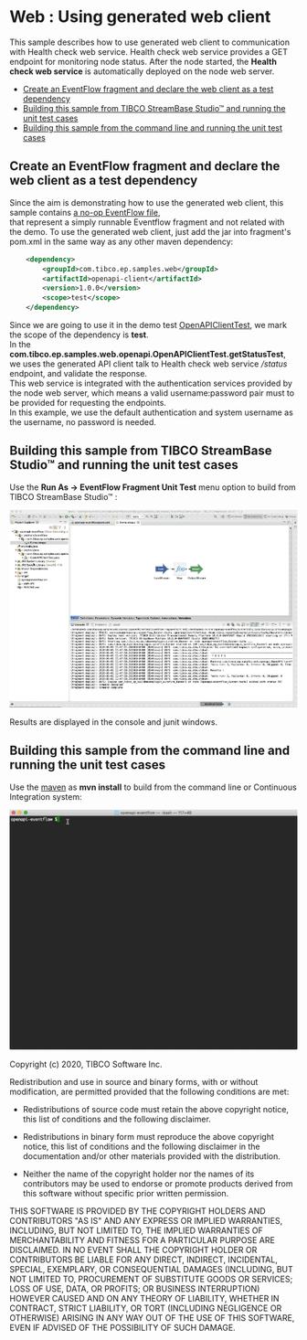 # Web : Using generated web client

This sample describes how to use generated web client to communication with Health check web service.
Health check web service provides a GET endpoint for monitoring node status.  After the node started, 
the **Health check web service** is automatically deployed on the node web server.  

* [Create an EventFlow fragment and declare the web client as a test dependency](#declare-the-client-as-a-dependency)
* [Building this sample from TIBCO StreamBase Studio&trade; and running the unit test cases](#building-this-sample-from-tibco-streambase-studio-trade-and-running-the-unit-test-cases)
* [Building this sample from the command line and running the unit test cases](#building-this-sample-from-the-command-line-and-running-the-unit-test-cases)

<a name="declare-the-client-as-a-dependency"></a>

## Create an EventFlow fragment and declare the web client as a test dependency
Since the aim is demonstrating how to use the generated web client, this sample contains [a no-op EventFlow file](../../main/eventflow/com/tibco/ep/samples/web/openapi/eventflow/Demo.sbapp),  
that represent a simply runnable Eventflow fragment and not related with the demo.  To use the generated web client, just add the jar into fragment's pom.xml in the same 
way as any other maven dependency:

```xml
    <dependency>
        <groupId>com.tibco.ep.samples.web</groupId>
        <artifactId>openapi-client</artifactId>
        <version>1.0.0</version>
        <scope>test</scope>
    </dependency>
``` 
Since we are going to use it in the demo test [OpenAPIClientTest](../../../src/test/java/com/tibco/ep/samples/web/openapi/OpenAPIClientTest.java),  we mark the scope of the dependency is **test**.  
In the **com.tibco.ep.samples.web.openapi.OpenAPIClientTest.getStatusTest**, we uses the generated API client talk to Health check web service */status* endpoint, and validate the response.  
This web service is integrated with the authentication services provided by the node web server, which means a valid username:password pair must to be provided for requesting the endpoints.  
In this example, we use the default authentication and system username as the username, no password is needed.


<a name="building-this-sample-from-tibco-streambase-studio-trade-and-running-the-unit-test-cases"></a>

## Building this sample from TIBCO StreamBase Studio&trade; and running the unit test cases

Use the **Run As -> EventFlow Fragment Unit Test** menu option to build from TIBCO StreamBase Studio&trade; :

![RunTestFromStudio](images/studio.gif)

Results are displayed in the console and junit windows.

<a name="building-this-sample-from-the-command-line-and-running-the-unit-test-cases"></a>


## Building this sample from the command line and running the unit test cases

Use the [maven](https://maven.apache.org) as **mvn install** to build from the command line or Continuous Integration system:

![Maven](images/maven.gif)


Copyright (c) 2020, TIBCO Software Inc.

Redistribution and use in source and binary forms, with or without
modification, are permitted provided that the following conditions are met:

* Redistributions of source code must retain the above copyright notice, this
  list of conditions and the following disclaimer.

* Redistributions in binary form must reproduce the above copyright notice,
  this list of conditions and the following disclaimer in the documentation
  and/or other materials provided with the distribution.

* Neither the name of the copyright holder nor the names of its
  contributors may be used to endorse or promote products derived from
  this software without specific prior written permission.

THIS SOFTWARE IS PROVIDED BY THE COPYRIGHT HOLDERS AND CONTRIBUTORS "AS IS"
AND ANY EXPRESS OR IMPLIED WARRANTIES, INCLUDING, BUT NOT LIMITED TO, THE
IMPLIED WARRANTIES OF MERCHANTABILITY AND FITNESS FOR A PARTICULAR PURPOSE ARE
DISCLAIMED. IN NO EVENT SHALL THE COPYRIGHT HOLDER OR CONTRIBUTORS BE LIABLE
FOR ANY DIRECT, INDIRECT, INCIDENTAL, SPECIAL, EXEMPLARY, OR CONSEQUENTIAL
DAMAGES (INCLUDING, BUT NOT LIMITED TO, PROCUREMENT OF SUBSTITUTE GOODS OR
SERVICES; LOSS OF USE, DATA, OR PROFITS; OR BUSINESS INTERRUPTION) HOWEVER
CAUSED AND ON ANY THEORY OF LIABILITY, WHETHER IN CONTRACT, STRICT LIABILITY,
OR TORT (INCLUDING NEGLIGENCE OR OTHERWISE) ARISING IN ANY WAY OUT OF THE USE
OF THIS SOFTWARE, EVEN IF ADVISED OF THE POSSIBILITY OF SUCH DAMAGE.
